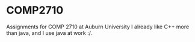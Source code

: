 # COMP2710
Assignments for COMP 2710 at Auburn University
I already like C++ more than java, and I use java at work :/.
